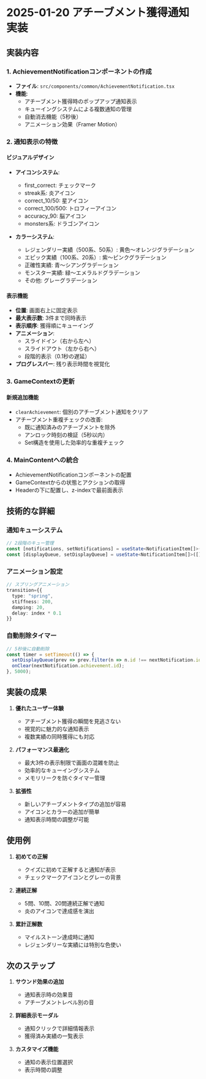 # 2025-01-20 アチーブメント獲得通知実装

## 実装内容

### 1. AchievementNotificationコンポーネントの作成
- **ファイル**: `src/components/common/AchievementNotification.tsx`
- **機能**:
  - アチーブメント獲得時のポップアップ通知表示
  - キューイングシステムによる複数通知の管理
  - 自動消去機能（5秒後）
  - アニメーション効果（Framer Motion）

### 2. 通知表示の特徴

#### ビジュアルデザイン
- **アイコンシステム**:
  - first_correct: チェックマーク
  - streak系: 炎アイコン
  - correct_10/50: 星アイコン
  - correct_100/500: トロフィーアイコン
  - accuracy_90: 脳アイコン
  - monsters系: ドラゴンアイコン

- **カラーシステム**:
  - レジェンダリー実績（500系、50系）: 黄色〜オレンジグラデーション
  - エピック実績（100系、20系）: 紫〜ピンクグラデーション
  - 正確性実績: 青〜シアングラデーション
  - モンスター実績: 緑〜エメラルドグラデーション
  - その他: グレーグラデーション

#### 表示機能
- **位置**: 画面右上に固定表示
- **最大表示数**: 3件まで同時表示
- **表示順序**: 獲得順にキューイング
- **アニメーション**:
  - スライドイン（右から左へ）
  - スライドアウト（左から右へ）
  - 段階的表示（0.1秒の遅延）
- **プログレスバー**: 残り表示時間を視覚化

### 3. GameContextの更新

#### 新規追加機能
- `clearAchievement`: 個別のアチーブメント通知をクリア
- アチーブメント重複チェックの改善:
  - 既に通知済みのアチーブメントを除外
  - アンロック時刻の検証（5秒以内）
  - Set構造を使用した効率的な重複チェック

### 4. MainContentへの統合
- AchievementNotificationコンポーネントの配置
- GameContextからの状態とアクションの取得
- Headerの下に配置し、z-indexで最前面表示

## 技術的な詳細

### 通知キューシステム
```typescript
// 2段階のキュー管理
const [notifications, setNotifications] = useState<NotificationItem[]>([]); // 待機キュー
const [displayQueue, setDisplayQueue] = useState<NotificationItem[]>([]);   // 表示キュー
```

### アニメーション設定
```typescript
// スプリングアニメーション
transition={{ 
  type: "spring", 
  stiffness: 200, 
  damping: 20,
  delay: index * 0.1 
}}
```

### 自動削除タイマー
```typescript
// 5秒後に自動削除
const timer = setTimeout(() => {
  setDisplayQueue(prev => prev.filter(n => n.id !== nextNotification.id));
  onClear(nextNotification.achievement.id);
}, 5000);
```

## 実装の成果

1. **優れたユーザー体験**
   - アチーブメント獲得の瞬間を見逃さない
   - 視覚的に魅力的な通知表示
   - 複数実績の同時獲得にも対応

2. **パフォーマンス最適化**
   - 最大3件の表示制限で画面の混雑を防止
   - 効率的なキューイングシステム
   - メモリリークを防ぐタイマー管理

3. **拡張性**
   - 新しいアチーブメントタイプの追加が容易
   - アイコンとカラーの追加が簡単
   - 通知表示時間の調整が可能

## 使用例

1. **初めての正解**
   - クイズに初めて正解すると通知が表示
   - チェックマークアイコンとグレーの背景

2. **連続正解**
   - 5問、10問、20問連続正解で通知
   - 炎のアイコンで達成感を演出

3. **累計正解数**
   - マイルストーン達成時に通知
   - レジェンダリーな実績には特別な色使い

## 次のステップ

1. **サウンド効果の追加**
   - 通知表示時の効果音
   - アチーブメントレベル別の音

2. **詳細表示モーダル**
   - 通知クリックで詳細情報表示
   - 獲得済み実績の一覧表示

3. **カスタマイズ機能**
   - 通知の表示位置選択
   - 表示時間の調整